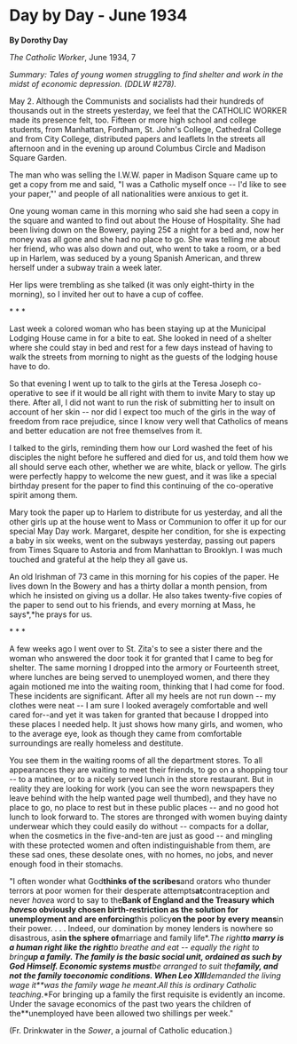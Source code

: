 Day by Day - June 1934
======================

**By Dorothy Day**

*The Catholic Worker*, June 1934, 7

*Summary: Tales of young women struggling to find shelter and work in
the midst of economic depression. (DDLW \#278).*

May 2. Although the Communists and socialists had their hundreds of
thousands out in the streets yesterday, we feel that the CATHOLIC WORKER
made its presence felt, too. Fifteen or more high school and college
students, from Manhattan, Fordham, St. John's College, Cathedral College
and from City College, distributed papers and leaflets In the streets
all afternoon and in the evening up around Columbus Circle and Madison
Square Garden.

The man who was selling the I.W.W. paper in Madison Square came up to
get a copy from me and said, "I was a Catholic myself once -- I'd like
to see your paper,"' and people of all nationalities were anxious to get
it.

One young woman came in this morning who said she had seen a copy in the
square and wanted to find out about the House of Hospitality. She had
been living down on the Bowery, paying 25¢ a night for a bed and, now
her money was all gone and she had no place to go. She was telling me
about her friend, who was also down and out, who went to take a room, or
a bed up in Harlem, was seduced by a young Spanish American, and threw
herself under a subway train a week later.

Her lips were trembling as she talked (it was only eight-thirty in the
morning), so I invited her out to have a cup of coffee.

\* \* \*

Last week a colored woman who has been staying up at the Municipal
Lodging House came in for a bite to eat. She looked in need of a shelter
where she could stay in bed and rest for a few days instead of having to
walk the streets from morning to night as the guests of the lodging
house have to do.

So that evening I went up to talk to the girls at the Teresa Joseph
co-operative to see if it would be all right with them to invite Mary to
stay up there. After all, I did not want to run the risk of submitting
her to insult on account of her skin -- nor did I expect too much of the
girls in the way of freedom from race prejudice, since I know very well
that Catholics of means and better education are not free themselves
from it.

I talked to the girls, reminding them how our Lord washed the feet of
his disciples the night before he suffered and died for us, and told
them how we all should serve each other, whether we are white, black or
yellow. The girls were perfectly happy to welcome the new guest, and it
was like a special birthday present for the paper to find this
continuing of the co-operative spirit among them.

Mary took the paper up to Harlem to distribute for us yesterday, and all
the other girls up at the house went to Mass or Communion to offer it up
for our special May Day work. Margaret, despite her condition, for she
is expecting a baby in six weeks, went on the subways yesterday, passing
out papers from Times Square to Astoria and from Manhattan to Brooklyn.
I was much touched and grateful at the help they all gave us.

An old Irishman of 73 came in this morning for his copies of the paper.
He lives down In the Bowery and has a thirty dollar a month pension,
from which he insisted on giving us a dollar. He also takes twenty-five
copies of the paper to send out to his friends, and every morning at
Mass, he says*,*he prays for us.

\* \* \*

A few weeks ago I went over to St. Zita's to see a sister there and the
woman who answered the door took it for granted that I came to beg for
shelter. The same morning I dropped into the armory or Fourteenth
street, where lunches are being served to unemployed women, and there
they again motioned me into the waiting room, thinking that I had come
for food. These incidents are significant. After all my heels are not
run down -- my clothes were neat -- I am sure I looked averagely
comfortable and well cared for--and yet it was taken for granted that
because I dropped into these places I needed help. It just shows how
many girls, and women, who to the average eye, look as though they came
from comfortable surroundings are really homeless and destitute.

You see them in the waiting rooms of all the department stores. To all
appearances they are waiting to meet their friends, to go on a shopping
tour -- to a matinee, or to a nicely served lunch in the store
restaurant. But in reality they are looking for work (you can see the
worn newspapers they leave behind with the help wanted page well
thumbed), and they have no place to go, no place to rest but in these
public places -- and no good hot lunch to look forward to. The stores
are thronged with women buying dainty underwear which they could easily
do without -- compacts for a dollar, when the cosmetics in the
five-and-ten are just as good -- and mingling with these protected women
and often indistinguishable from them, are these sad ones, these
desolate ones, with no homes, no jobs, and never enough food in their
stomachs.

"I often wonder what God**thinks of the scribes**and orators who thunder
terrors at poor women for their desperate attempts**at**contraception
and never *have*a word to say to the**Bank of England and the Treasury
which *have*so obviously chosen birth-restriction as the solution for
unemployment and are enforcing**this policy**on the poor by every
means**in their power. . . . Indeed, our domination by money lenders is
nowhere so disastrous, as**in the sphere of**marriage and family
life*.*The right**to marry is a human right like the right**to breathe
and eat -- equally the right to bring**up a family. The family is the
basic social unit, ordained as such by God Himself. Economic systems
must**be arranged to suit the**family, and not *the family to*economic
conditions. When Leo XIII**demanded the living wage it**was the family
wage he meant*.*All this is ordinary Catholic teaching*.*For bringing up
a family the first requisite is evidently an income. Under the savage
economics of the past two years the children of the**unemployed have
been allowed two shillings per week."

(Fr. Drinkwater in the *Sower*, a journal of Catholic education.)
